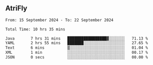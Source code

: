 ## AtriFly

<!--START_SECTION:waka-->

```txt
From: 15 September 2024 - To: 22 September 2024

Total Time: 10 hrs 35 mins

Java       7 hrs 31 mins   █████████████████▓░░░░░░░   71.13 %
YAML       2 hrs 55 mins   ███████░░░░░░░░░░░░░░░░░░   27.65 %
Text       6 mins          ▒░░░░░░░░░░░░░░░░░░░░░░░░   01.04 %
XML        1 min           ░░░░░░░░░░░░░░░░░░░░░░░░░   00.17 %
JSON       0 secs          ░░░░░░░░░░░░░░░░░░░░░░░░░   00.00 %
```

<!--END_SECTION:waka-->

